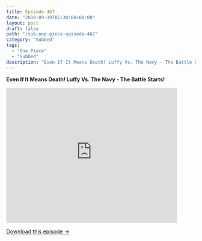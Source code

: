 ```yaml
---
title: Episode 467
date: "2010-09-19T05:30:00+00:00"
layout: post
draft: false
path: "/sub-one-piece-episode-467"
category: "Subbed"
tags:
  - "One Piece"
  - "Subbed"
description: "Even If It Means Death! Luffy Vs. The Navy - The Battle Starts!"
---
```


**Even If It Means Death! Luffy Vs. The Navy - The Battle Starts!**

<iframe width="640" height="360" src="https://www.rapidvideo.com/e/G6FRPEV9FE" frameborder="0" marginwidth=0 marginheight=0 scrolling=no allowfullscreen style="max-width:90%;"></iframe>

<a href="http://ouo.io/qs/eCodkFEQ?s=https://www.rapidvideo.com/d/G6FRPEV9FE" class="styled_a">Download this episode →</a>

